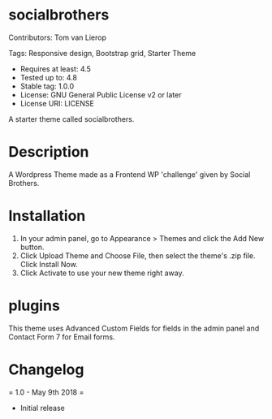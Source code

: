socialbrothers
===

Contributors: Tom van Lierop

Tags: Responsive design, Bootstrap grid, Starter Theme

* Requires at least: 4.5
* Tested up to: 4.8
* Stable tag: 1.0.0
* License: GNU General Public License v2 or later
* License URI: LICENSE

A starter theme called socialbrothers.

Description
===

A Wordpress Theme made as a Frontend WP 'challenge' given by Social Brothers.

Installation
===

1. In your admin panel, go to Appearance > Themes and click the Add New button.
2. Click Upload Theme and Choose File, then select the theme's .zip file. Click Install Now.
3. Click Activate to use your new theme right away.

plugins
===

This theme uses Advanced Custom Fields for fields in the admin panel and Contact Form 7 for Email forms.

Changelog
===

= 1.0 - May 9th 2018 =
* Initial release
